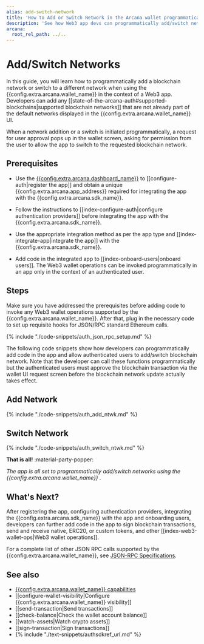 ```yaml
---
alias: add-switch-network
title: 'How to Add or Switch Network in the Arcana wallet programmatically'
description: 'See how Web3 app devs can programmatically add/switch network in the Arcana wallet. App users can access the configured blockchain networks via UI.'
arcana:
  root_rel_path: ../..
---
```


# Add/Switch Networks

In this guide, you will learn how to programmatically add a blockchain network or switch to a different network when using the {{config.extra.arcana.wallet_name}} in the context of a Web3 app. Developers can add any [[state-of-the-arcana-auth#supported-blockchains|supported blockchain networks]] that are not already part of the default networks displayed in the {{config.extra.arcana.wallet_name}} UI. 

When a network addition or a switch is initiated programmatically, a request for user approval pops up in the wallet screen, asking for permission from the user to allow the app to switch to the requested blockchain network.

## Prerequisites

* Use the [{{config.extra.arcana.dashboard_name}}]({{page.meta.arcana.root_rel_path}}/concepts/dashboard.md) to [[configure-auth|register the app]] and obtain a unique {{config.extra.arcana.app_address}} required for integrating the app with the {{config.extra.arcana.sdk_name}}.

* Follow the instructions to [[index-configure-auth|configure authentication providers]] before integrating the app with the {{config.extra.arcana.sdk_name}}.
  
* Use the appropriate integration method as per the app type and [[index-integrate-app|integrate the app]] with the {{config.extra.arcana.sdk_name}}.

* Add code in the integrated app to [[index-onboard-users|onboard users]]. The Web3 wallet operations can be invoked programmatically in an app only in the context of an authenticated user.

## Steps

Make sure you have addressed the prerequisites before adding code to invoke any Web3 wallet operations supported by the {{config.extra.arcana.wallet_name}}. After that, plug in the necessary code to set up requisite hooks for JSON/RPC standard Ethereum calls.

{% include "./code-snippets/auth_json_rpc_setup.md" %}

The following code snippets show how developers can programmatically add code in the app and allow authenticated users to add/switch blockchain network. Note that the developer can call these functions programmatically but the authenticated users must approve the blockchain transaction via the wallet UI request screen before the blockchain network update actually takes effect.

## Add Network

{% include "./code-snippets/auth_add_ntwk.md" %}

## Switch Network

{% include "./code-snippets/auth_switch_ntwk.md" %}

**That is all!**  :material-party-popper:

*The app is all set to programmatically add/switch networks using the {{config.extra.arcana.wallet_name}} .*

## What's Next?

After registering the app, configuring authentication providers, integrating the {{config.extra.arcana.sdk_name}} with the app and onboarding users, developers can further add code in the app to sign blockchain transactions, send and receive native, ERC20, or custom tokens, and other [[index-web3-wallet-ops|Web3 wallet operations]].

For a complete list of other JSON RPC calls supported by the {{config.extra.arcana.wallet_name}}, see [JSON-RPC Specifications](https://ethereum.github.io/execution-apis/api-documentation/). 

## See also

* [{{config.extra.arcana.wallet_name}} capabilities]({{page.meta.arcana.root_rel_path}}/concepts/anwallet/index.md)
* [[configure-wallet-visibility|Configure {{config.extra.arcana.wallet_name}} visibility]]
* [[send-transaction|Send transactions]]
* [[check-balance|Check the wallet account balance]]
* [[watch-assets|Watch crypto assets]]
* [[sign-transaction|Sign transactions]]
* {% include "./text-snippets/authsdkref_url.md" %}
